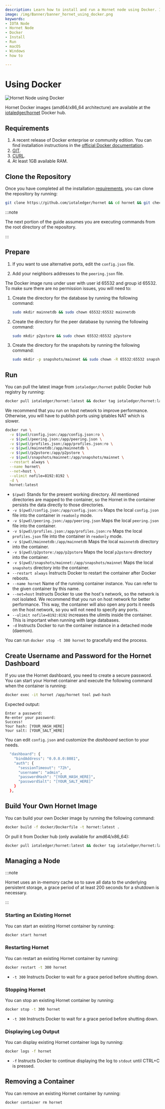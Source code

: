 ```yaml
---
description: Learn how to install and run a Hornet node using Docker. It is recommended for macOS and Windows.
image: /img/Banner/banner_hornet_using_docker.png
keywords:
- IOTA Node
- Hornet Node
- Docker
- Install
- Run
- macOS
- Windows
- how to

---
```


# Using Docker

![Hornet Node using Docker](/img/Banner/banner_hornet_using_docker.png)

Hornet Docker images (amd64/x86_64 architecture) are available at the [iotaledger/hornet](https://hub.docker.com/r/iotaledger/hornet) Docker hub.

## Requirements

1. A recent release of Docker enterprise or community edition. You can find installation instructions in the [official Docker documentation](https://docs.docker.com/engine/install/).
2. [GIT](https://git-scm.com/).
3. [CURL](https://curl.se/).
4. At least 1GB available RAM.

## Clone the Repository

Once you have completed all the installation [requirements](#requirements), you can clone the repository by running:

```sh
git clone https://github.com/iotaledger/hornet && cd hornet && git checkout production
```

:::note

The next portion of the guide assumes you are executing commands from the root directory of the repository.

:::

## Prepare

1. If you want to use alternative ports, edit the `config.json` file.

2. Add your neighbors addresses to the `peering.json` file.

The Docker image runs under user with user id 65532 and group id 65532. To make sure there are no permission issues, you will need to:

1. Create the directory for the database by running the following command:

   ```sh
   sudo mkdir mainnetdb && sudo chown 65532:65532 mainnetdb
   ```

2. Create the directory for the peer database by running the following command:

   ```sh
   sudo mkdir p2pstore && sudo chown 65532:65532 p2pstore
   ```

3. Create the directory for the snapshots by running the following command:

   ```sh
   sudo mkdir -p snapshots/mainnet && sudo chown -R 65532:65532 snapshots
   ```

## Run

You can pull the latest image from `iotaledger/hornet` public Docker hub registry by running:

```bash
docker pull iotaledger/hornet:latest && docker tag iotaledger/hornet:latest hornet:latest
```

We recommend that you run on host network to improve performance. Otherwise, you will have to publish ports using iptables NAT which is slower.

```sh
docker run \
  -v $(pwd)/config.json:/app/config.json:ro \
  -v $(pwd)/peering.json:/app/peering.json \
  -v $(pwd)/profiles.json:/app/profiles.json:ro \
  -v $(pwd)/mainnetdb:/app/mainnetdb \
  -v $(pwd)/p2pstore:/app/p2pstore \
  -v $(pwd)/snapshots/mainnet:/app/snapshots/mainnet \
  --restart always \
  --name hornet\
  --net=host \
  --ulimit nofile=8192:8192 \
  -d \
  hornet:latest
```

* `$(pwd)` Stands for the present working directory. All mentioned directories are mapped to the container, so the Hornet in the container persists the data directly to those directories.
* `-v $(pwd)/config.json:/app/config.json:ro` Maps the local `config.json` file into the container in `readonly` mode.
* `-v $(pwd)/peering.json:/app/peering.json` Maps the local `peering.json` file into the container.
* `-v $(pwd)/profiles.json:/app/profiles.json:ro` Maps the local `profiles.json` file into the container in `readonly` mode.
* `-v $(pwd)/mainnetdb:/app/mainnetdb` Maps the local `mainnetdb` directory into the container.
* `-v $(pwd)/p2pstore:/app/p2pstore` Maps the local `p2pstore` directory into the container.
* `-v $(pwd)/snapshots/mainnet:/app/snapshots/mainnet` Maps the local `snapshots` directory into the container.
* `--restart always` Instructs Docker to restart the container after Docker reboots.
* `--name hornet` Name of the running container instance. You can refer to the given container by this name.
* `--net=host` Instructs Docker to use the host's network, so the network is not isolated. We recommend that you run on host network for better performance. This way, the container will also open any ports it needs on the host network, so you will not need to specify any ports.
* `--ulimit nofile=8192:8192` increases the ulimits inside the container. This is important when running with large databases.
* `-d` Instructs Docker to run the container instance in a detached mode (daemon).


You can run `docker stop -t 300 hornet` to gracefully end the process.

## Create Username and Password for the Hornet Dashboard

If you use the Hornet dashboard, you need to create a secure password. You can start your Hornet container and execute the following command when the container is running:

```sh
docker exec -it hornet /app/hornet tool pwd-hash

```

Expected output:

```plaintext
Enter a password:
Re-enter your password:
Success!
Your hash: [YOUR_HASH_HERE]
Your salt: [YOUR_SALT_HERE]
```

You can edit `config.json` and customize the _dashboard_ section to your needs.

```sh
  "dashboard": {
    "bindAddress": "0.0.0.0:8081",
    "auth": {
      "sessionTimeout": "72h",
      "username": "admin",
      "passwordHash": "[YOUR_HASH_HERE]",
      "passwordSalt": "[YOUR_SALT_HERE]"
    }
  },
```

## Build Your Own Hornet Image

You can build your own Docker image by running the following command:

```sh
docker build -f docker/Dockerfile -t hornet:latest .
```

Or pull it from Docker hub (only available for amd64/x86_64):

```sh
docker pull iotaledger/hornet:latest && docker tag iotaledger/hornet:latest hornet:latest
```

## Managing a Node

:::note

Hornet uses an in-memory cache so to save all data to the underlying persistent storage, a grace period of at least 200 seconds for a shutdown is necessary.

:::

### Starting an Existing Hornet

You can start an existing Hornet container by running:

```bash
docker start hornet
```

### Restarting Hornet

You can restart an existing Hornet container by running:

```bash
docker restart -t 300 hornet
```

* `-t 300` Instructs Docker to wait for a grace period before shutting down.

### Stopping Hornet

You can stop an existing Hornet container by running:

```bash
docker stop -t 300 hornet
```

* `-t 300` Instructs Docker to wait for a grace period before shutting down.

### Displaying Log Output

You can display existing Hornet container logs by running:

```bash
docker logs -f hornet
```

* `-f`
Instructs Docker to continue displaying the log to `stdout` until CTRL+C is pressed.

## Removing a Container

You can remove an existing Hornet container by running:

```bash
docker container rm hornet
```
